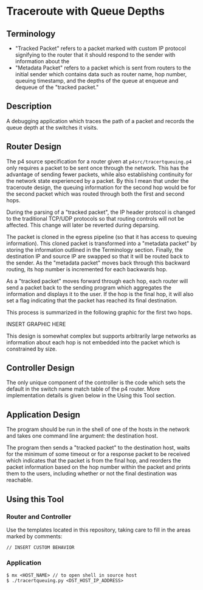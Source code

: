 # Traceroute with Queue Depths


## Terminology
- "Tracked Packet" refers to a packet marked with custom IP protocol signifying to the router that it should respond to the sender with information about the 
- "Metadata Packet" refers to a packet which is sent from routers to the initial sender which contains data such as router name, hop number, queuing timestamp, and the depths of the queue at enqueue and dequeue of the "tracked packet."

## Description
A debugging application which traces the path of a packet and records the queue depth at the switches it visits.

## Router Design

The p4 source specification for a router given at `p4src/tracertqueuing.p4`  only requires a packet to be sent once through the network. This has the advantage of sending fewer packets, while also establishing continuity for the network state experienced by a packet. By this I mean that under the traceroute design, the queuing information for the second hop would be for the second packet which was routed through both the first and second hops.

During the parsing of a "tracked packet", the IP header protocol is changed to the traditional TCP/UDP protocols so that routing controls will not be affected. This change will later be reverted during deparsing.

The packet is cloned in the egress pipeline (so that it has access to queuing information). This cloned packet is transformed into a "metadata packet" by storing the information outlined in the Terminology section. Finally, the destination IP and source IP are swapped so that it will be routed back to the sender. As the "metadata packet" moves back through this backward routing, its hop number is incremented for each backwards hop.

As a "tracked packet" moves forward through each hop, each router will send a packet back to the sending program which aggregates the information and displays it to the user. If the hop is the final hop, it will also set a flag indicating that the packet has reached its final destination.

This process is summarized in the following graphic for the first two hops.

INSERT GRAPHIC HERE

This design is somewhat complex but supports arbitrarily large networks as information about each hop is not embedded into the packet which is constrained by size.

## Controller Design
The only unique component of the controller is the code which sets the default in the switch name match table of the p4 router. More implementation details is given below in the Using this Tool section.

## Application Design

The program should be run in the shell of one of the hosts in the network and takes one command line argument: the destination host.

The program then sends a "tracked packet" to the destination host, waits for the minimum of some timeout or for a response packet to be received which indicates that the packet is from the final hop, and reorders the packet information based on the hop number within the packet and prints them to the users, including whether or not the final destination was reachable.

## Using this Tool

### Router and Controller

Use the templates located in this repository, taking care to fill in the areas marked by comments:

`// INSERT CUSTOM BEHAVIOR`

### Application
```
$ mx <HOST_NAME> // to open shell in source host
$ ./tracertqueuing.py <DST_HOST_IP_ADDRESS>
```
